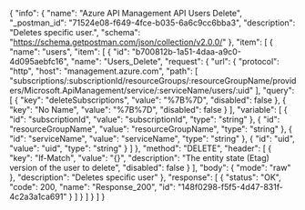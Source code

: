 {
  "info": {
    "name": "Azure API Management API Users Delete",
    "_postman_id": "71524e08-f649-4fce-b035-6a6c9cc6bba3",
    "description": "Deletes specific user.",
    "schema": "https://schema.getpostman.com/json/collection/v2.0.0/"
  },
  "item": [
    {
      "name": "users",
      "item": [
        {
          "id": "b700812b-1a51-4daa-a9c0-4d095aebfc16",
          "name": "Users_Delete",
          "request": {
            "url": {
              "protocol": "http",
              "host": "management.azure.com",
              "path": [
                "subscriptions/:subscriptionId/resourceGroups/:resourceGroupName/providers/Microsoft.ApiManagement/service/:serviceName/users/:uid"
              ],
              "query": [
                {
                  "key": "deleteSubscriptions",
                  "value": "%7B%7D",
                  "disabled": false
                },
                {
                  "key": "No Name",
                  "value": "%7B%7D",
                  "disabled": false
                }
              ],
              "variable": [
                {
                  "id": "subscriptionId",
                  "value": "subscriptionId",
                  "type": "string"
                },
                {
                  "id": "resourceGroupName",
                  "value": "resourceGroupName",
                  "type": "string"
                },
                {
                  "id": "serviceName",
                  "value": "serviceName",
                  "type": "string"
                },
                {
                  "id": "uid",
                  "value": "uid",
                  "type": "string"
                }
              ]
            },
            "method": "DELETE",
            "header": [
              {
                "key": "If-Match",
                "value": "{}",
                "description": "The entity state (Etag) version of the user to delete",
                "disabled": false
              }
            ],
            "body": {
              "mode": "raw"
            },
            "description": "Deletes specific user"
          },
          "response": [
            {
              "status": "OK",
              "code": 200,
              "name": "Response_200",
              "id": "148f0298-f5f5-4d47-831f-4c2a3a1ca691"
            }
          ]
        }
      ]
    }
  ]
}